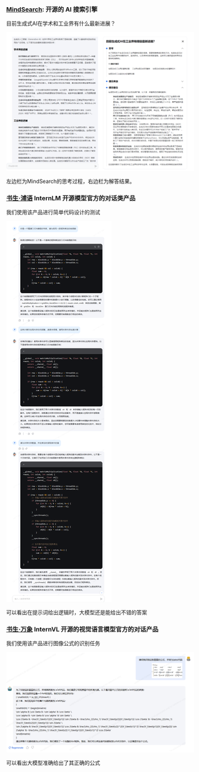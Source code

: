 ### [MindSearch](https://internlm-chat.intern-ai.org.cn/suggestion/oVmlpR34V9U6v9KBQ1TN7IpPQh1Z89ONciSGUKmgFFA=): 开源的 AI 搜索引擎

目前生成式AI在学术和工业界有什么最新进展？

![alt text](image-19.png)

左边栏为MindSearch的思考过程，右边栏为解答结果。

### [书生·浦语](https://internlm-chat.intern-ai.org.cn/) InternLM 开源模型官方的对话类产品

我们使用该产品进行简单代码设计的测试 

![alt text](image-20.png)

可以看出在提示词给出逻辑时，大模型还是能给出不错的答案

### [书生·万象](https://internvl.opengvlab.com/) InternVL 开源的视觉语言模型官方的对话产品

我们使用该产品进行图像公式的识别任务

![alt text](image-21.png)

可以看出大模型准确给出了其正确的公式
